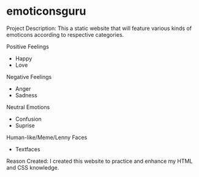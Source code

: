 # emoticonsguru
Project Description:
This a static website that will feature various kinds of emoticons according to respective categories.

Positive Feelings
* Happy
* Love

Negative Feelings
* Anger
* Sadness

Neutral Emotions
* Confusion
* Suprise

Human-like/Meme/Lenny Faces
* Textfaces

Reason Created:
I created this website to practice and enhance my HTML and CSS knowledge.
